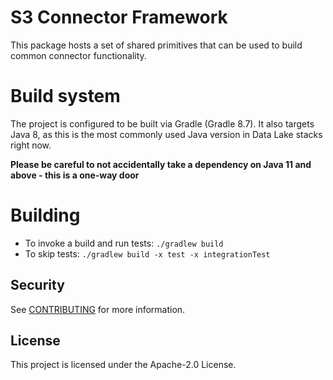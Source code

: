 # S3 Connector Framework

This package hosts a set of shared primitives that can be used to build common connector functionality.

# Build system

The project is configured to be built via Gradle (Gradle 8.7). It also targets Java 8, as this is the most commonly used Java version in Data Lake stacks right now.

**Please be careful to not accidentally take a dependency on Java 11 and above - this is a one-way door** 

# Building
* To invoke a build and run tests: `./gradlew build`
* To skip tests: `./gradlew build -x test -x integrationTest`

## Security

See [CONTRIBUTING](CONTRIBUTING.md#security-issue-notifications) for more information.

## License

This project is licensed under the Apache-2.0 License.